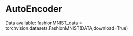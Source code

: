 # AutoEncoder

Data available:
fashionMNIST_data = torchvision.datasets.FashionMNIST(DATA,download=True)